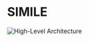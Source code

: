 # SIMILE

<img src="https://raw.githubusercontent.com/epessina/epssina.github.io/master/images/simile/hight-level-architecture_v1.0.png" alt="High-Level Architecture"/>
